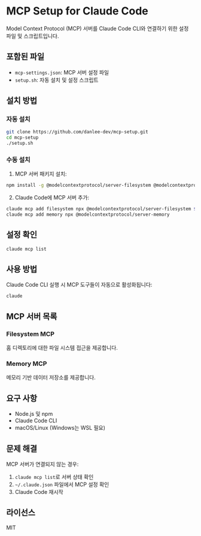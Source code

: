 # MCP Setup for Claude Code

Model Context Protocol (MCP) 서버를 Claude Code CLI와 연결하기 위한 설정 파일 및 스크립트입니다.

## 포함된 파일

- `mcp-settings.json`: MCP 서버 설정 파일
- `setup.sh`: 자동 설치 및 설정 스크립트

## 설치 방법

### 자동 설치

```bash
git clone https://github.com/danlee-dev/mcp-setup.git
cd mcp-setup
./setup.sh
```

### 수동 설치

1. MCP 서버 패키지 설치:
```bash
npm install -g @modelcontextprotocol/server-filesystem @modelcontextprotocol/server-memory
```

2. Claude Code에 MCP 서버 추가:
```bash
claude mcp add filesystem npx @modelcontextprotocol/server-filesystem $HOME
claude mcp add memory npx @modelcontextprotocol/server-memory
```

## 설정 확인

```bash
claude mcp list
```

## 사용 방법

Claude Code CLI 실행 시 MCP 도구들이 자동으로 활성화됩니다:
```bash
claude
```

## MCP 서버 목록

### Filesystem MCP
홈 디렉토리에 대한 파일 시스템 접근을 제공합니다.

### Memory MCP
메모리 기반 데이터 저장소를 제공합니다.

## 요구 사항

- Node.js 및 npm
- Claude Code CLI
- macOS/Linux (Windows는 WSL 필요)

## 문제 해결

MCP 서버가 연결되지 않는 경우:
1. `claude mcp list`로 서버 상태 확인
2. `~/.claude.json` 파일에서 MCP 설정 확인
3. Claude Code 재시작

## 라이선스

MIT